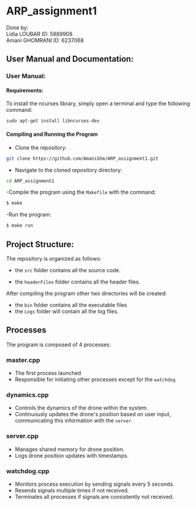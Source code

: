 # ARP_assignment1

Done by:  
Lidia LOUBAR ID: 5989908  
Amani GHOMRANI ID: 6237068  
## User Manual and Documentation:
### User Manual:
#### Requirements:
To install the ncurses library, simply open a terminal and type the following command:
```console
sudo apt-get install libncurses-dev
```
#### Compiling and Running the Program
- Clone the repository:
```bash
git clone https://github.com/AmaniGhm/ARP_assignment1.git
```
- Navigate to the cloned repository directory:
 ```bash
cd ARP_assignment1
```
-Compile the program using the `Makefile` with the command:

```bash
$ make
```

-Run the program:
 ```bash
$ make run
``` 


## Project Structure:

The repository is organized as follows:
- the `src` folder contains all the source code.

- the `headerFiles` folder contains all the header files.

After compiling the program other two directories will be created:

- the `bin` folder contains all the executable files
- the `Logs` folder will contain all the log files.
## Processes
The program is composed of 4 processes:
### master.cpp
- The first process launched
- Responsible for initiating other processes except for the `watchdog`
### dynamics.cpp
- Controls the dynamics of the drone within the system.
- Continuously updates the drone's position based on user input, communicating this information with the `server`.
###  server.cpp
- Manages shared memory for drone position.
- Logs drone position updates with timestamps.
### watchdog.cpp
- Monitors process execution by sending signals every 5 seconds.
- Resends signals multiple times if not received.
- Terminates all processes if signals are consistently not received.

